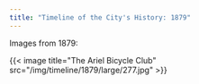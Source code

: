```yaml
---
title: "Timeline of the City's History: 1879"
---
```

Images from 1879:

{{< image title="The Ariel Bicycle Club" src="/img/timeline/1879/large/277.jpg" >}}